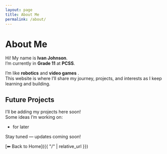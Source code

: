 ```yaml
---
layout: page
title: About Me
permalink: /about/
---
```


# About Me

Hi! My name is **Ivan Johnson**.  
I’m currently in **Grade 11** at **PCSS**.  

I’m like **robotics**  and **video games** .  
This website is where I’ll share my journey, projects, and interests as I keep learning and building.  

## Future Projects

I’ll be adding my projects here soon!  
Some ideas I’m working on:  
- for later  

Stay tuned — updates coming soon!

[⬅ Back to Home]({{ "/" | relative_url }})
